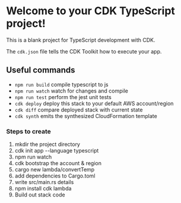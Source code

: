 # Welcome to your CDK TypeScript project!

This is a blank project for TypeScript development with CDK.

The `cdk.json` file tells the CDK Toolkit how to execute your app.

## Useful commands

 * `npm run build`   compile typescript to js
 * `npm run watch`   watch for changes and compile
 * `npm run test`    perform the jest unit tests
 * `cdk deploy`      deploy this stack to your default AWS account/region
 * `cdk diff`        compare deployed stack with current state
 * `cdk synth`       emits the synthesized CloudFormation template

### Steps to create

1. mkdir the project directory
2. cdk init app --language typescript
3. npm run watch
4. cdk bootstrap the account & region
5. cargo new lambda/convertTemp
6. add dependencies to Cargo.toml
7. write src/main.rs details
8. npm install cdk lambda
9. Build out stack code 

